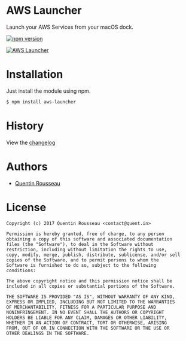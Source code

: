 # AWS Launcher

Launch your AWS Services from your macOS dock.

[![npm version](https://img.shields.io/npm/v/aws-launcher.svg?style=flat)](https://www.npmjs.com/package/aws-launcher)

[![AWS Launcher](https://github.com/kwent/aws-launcher/blob/master/doc/aws-launcher.gif?raw=true)](https://github.com/kwent/aws-launcher/)

# Installation

Just install the module using npm.

```bash
$ npm install aws-launcher
```

# History

View the [changelog](https://github.com/kwent/aws-launcher/blob/master/CHANGELOG.md)

# Authors

- [Quentin Rousseau](https://github.com/kwent)

# License

```plain
Copyright (c) 2017 Quentin Rousseau <contact@quent.in>

Permission is hereby granted, free of charge, to any person
obtaining a copy of this software and associated documentation
files (the "Software"), to deal in the Software without
restriction, including without limitation the rights to use,
copy, modify, merge, publish, distribute, sublicense, and/or sell
copies of the Software, and to permit persons to whom the
Software is furnished to do so, subject to the following
conditions:

The above copyright notice and this permission notice shall be
included in all copies or substantial portions of the Software.

THE SOFTWARE IS PROVIDED "AS IS", WITHOUT WARRANTY OF ANY KIND,
EXPRESS OR IMPLIED, INCLUDING BUT NOT LIMITED TO THE WARRANTIES
OF MERCHANTABILITY, FITNESS FOR A PARTICULAR PURPOSE AND
NONINFRINGEMENT. IN NO EVENT SHALL THE AUTHORS OR COPYRIGHT
HOLDERS BE LIABLE FOR ANY CLAIM, DAMAGES OR OTHER LIABILITY,
WHETHER IN AN ACTION OF CONTRACT, TORT OR OTHERWISE, ARISING
FROM, OUT OF OR IN CONNECTION WITH THE SOFTWARE OR THE USE OR
OTHER DEALINGS IN THE SOFTWARE.
```
